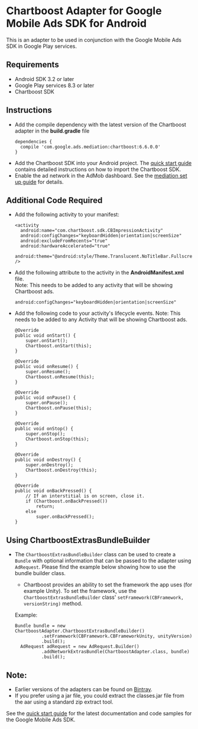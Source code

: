 # Chartboost Adapter for Google Mobile Ads SDK for Android

This is an adapter to be used in conjunction with the Google Mobile Ads
SDK in Google Play services.

## Requirements
- Android SDK 3.2 or later
- Google Play services 8.3 or later
- Chartboost SDK

## Instructions
- Add the compile dependency with the latest version of the Chartboost adapter
  in the **build.gradle** file
  <pre><code>dependencies {
    compile 'com.google.ads.mediation:chartboost:6.6.0.0'
  }</code></pre>
- Add the Chartboost SDK into your Android project. The
  [quick start guide](https://answers.chartboost.com/hc/en-us/articles/201219545-Android-Integration#quickstart)
  contains detailed instructions on how to import the Chartboost SDK.
- Enable the ad network in the AdMob dashboard. See the
  [mediation set up guide](https://support.google.com/admob/answer/3124703?hl=en&ref_topic=3063091)
  for details.

## Additional Code Required
- Add the following activity to your manifest:
  <pre><code>&lt;activity
    android:name="com.chartboost.sdk.CBImpressionActivity"
    android:configChanges="keyboardHidden|orientation|screenSize"
    android:excludeFromRecents="true"
    android:hardwareAccelerated="true"
    android:theme="@android:style/Theme.Translucent.NoTitleBar.Fullscreen" /&gt;</code></pre>

- Add the following attribute to the activity in the **AndroidManifest.xml**
  file.  
  Note: This needs to be added to any activity that will be showing Chartboost
        ads.

    `android:configChanges="keyboardHidden|orientation|screenSize"`
- Add the following code to your activity's lifecycle events.
  Note: This needs to be added to any Activity that will be showing Chartboost
        ads.

      @Override
      public void onStart() {
          super.onStart();
          Chartboost.onStart(this);
      }

      @Override
      public void onResume() {
          super.onResume();
          Chartboost.onResume(this);
      }

      @Override
      public void onPause() {
          super.onPause();
          Chartboost.onPause(this);
      }

      @Override
      public void onStop() {
          super.onStop();
          Chartboost.onStop(this);
      }

      @Override
      public void onDestroy() {
          super.onDestroy();
          Chartboost.onDestroy(this);
      }

      @Override
      public void onBackPressed() {
          // If an interstitial is on screen, close it.
          if (Chartboost.onBackPressed())
              return;
          else
              super.onBackPressed();
      }

## Using ChartboostExtrasBundleBuilder
- The `ChartboostExtrasBundleBuilder` class can be used to create a `Bundle`
  with optional information that can be passed to the adapter using `AdRequest`.
  Please find the example below showing how to use the bundle builder class.

    - Chartboost provides an ability to set the framework the app uses (for
      example Unity). To set the framework, use the
      `ChartboostExtrasBundleBuilder` class'
      `setFramework(CBFramework, versionString)` method.

    Example:
    <pre><code>Bundle bundle = new ChartboostAdapter.ChartboostExtrasBundleBuilder()
            .setFramework(CBFramework.CBFrameworkUnity, unityVersion)
            .build();
    AdRequest adRequest = new AdRequest.Builder()
            .addNetworkExtrasBundle(ChartboostAdapter.class, bundle)
            .build();</code></pre>

## Note:
- Earlier versions of the adapters can be found on
  [Bintray](https://bintray.com/google/mobile-ads-adapters-android/com.google.ads.mediation.chartboost/).
- If you prefer using a jar file, you could extract the classes.jar file from
  the aar using a standard zip extract tool.

See the [quick start guide](https://firebase.google.com/docs/admob/android/quick-start)
for the latest documentation and code samples for the Google Mobile Ads SDK.
